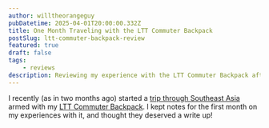 ```yaml
---
author: willtheorangeguy
pubDatetime: 2025-04-01T20:00:00.332Z
title: One Month Traveling with the LTT Commuter Backpack
postSlug: ltt-commuter-backpack-review
featured: true
draft: false
tags:
    - reviews
description: Reviewing my experience with the LTT Commuter Backpack after traveling in Southeast Asia for one month.
---
```


I recently (as in two months ago) started a [trip through Southeast Asia](daniela-and-will-travel.github.io) armed with my [LTT Commuter Backpack](https://www.lttstore.com/products/commuter-backpack?_pos=1&_fid=24eba955c&_ss=c). I kept notes for the first month on my experiences with it, and thought they deserved a write up!


